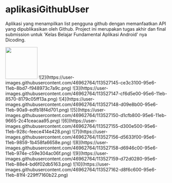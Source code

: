 # aplikasiGithubUser
Aplikasi yang menampilkan list pengguna github dengan memanfaatkan API yang dipublikasikan oleh Github. Project ini merupakan tugas akhir dan final submission untuk 'Kelas Belajar Fundamental Aplikasi Android' nya Dicoding.

<img src="https://user-images.githubusercontent.com/46962764/113527142-cd0b0400-95e6-11eb-931b-c6c81cf1c0fb.png" width="100" height="100">
![2](https://user-images.githubusercontent.com/46962764/113527145-ce3c3100-95e6-11eb-8bd7-f948973c7a9c.png)
![3](https://user-images.githubusercontent.com/46962764/113527147-cf6d5e00-95e6-11eb-8570-8179c05ff13a.png)
![4](https://user-images.githubusercontent.com/46962764/113527148-d09e8b00-95e6-11eb-90a9-edfb18f4d701.png)
![5](https://user-images.githubusercontent.com/46962764/113527150-d1cfb800-95e6-11eb-9665-2c41ceacaa95.png)
![6](https://user-images.githubusercontent.com/46962764/113527155-d300e500-95e6-11eb-928c-feece414e428.png)
![7](https://user-images.githubusercontent.com/46962764/113527156-d5633f00-95e6-11eb-9859-1b458fa6658e.png)
![8](https://user-images.githubusercontent.com/46962764/113527158-d6946c00-95e6-11eb-974e-c59e304ac06f.png)
![9](https://user-images.githubusercontent.com/46962764/113527159-d72d0280-95e6-11eb-88e4-bd6f02db5163.png)
![10](https://user-images.githubusercontent.com/46962764/113527162-d8f6c600-95e6-11eb-81f4-229ff7160b22.png)
